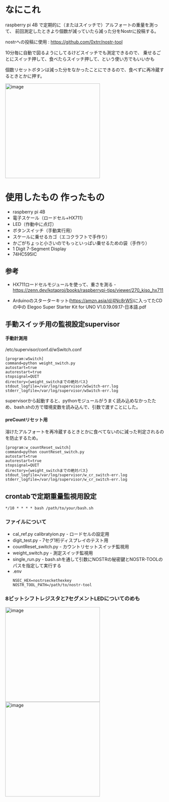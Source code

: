 # なにこれ

raspberry pi 4B で定期的に（またはスイッチで）アルフォートの重量を測って、
前回測定したときより個数が減っていたら減った分をNostrに投稿する。

nostrへの投稿に使用 : https://github.com/0xtrr/nostr-tool 


10分毎に自動で図るようにしてるけどスイッチでも測定できるので、
乗せるごとにスイッチ押して、食べたらスイッチ押して、という使い方でもいいかも

個数リセットボタンは減った分をなかったことにできるので、食べずに再冷蔵するときとかに押す。


<img alt="image" src="https://share.yabu.me/84b0c46ab699ac35eb2ca286470b85e081db2087cdef63932236c397417782f5/70685a0a56daeed0cb1fe4e11ba9117654672af1a75682ca4a50f79309a94381.webp" width="300px">


# 使用したもの 作ったもの
 - raspberry pi 4B
 - 電子スケール（ロードセル+HX711）
 - LED（作動中に点灯）
 - ボタンスイッチ（手動実行用）
 - スケールに乗せるカゴ（エコクラフトで手作り）
 - かごがちょっと小さいのでもっといっぱい乗せるための袋（手作り）
 - 1 Digit 7-Segment Display
 - 74HC595IC

## 参考 
 - HX711ロードセルモジュールを使って、重さを測る - https://zenn.dev/kotaproj/books/raspberrypi-tips/viewer/270_kiso_hx711

 - Arduinoのスターターキット(https://amzn.asia/d/4Nc8rW5)に入ってたCDの中の Elegoo Super Starter Kit for UNO V1.0.19.09.17-日本語.pdf　
## 手動スイッチ用の監視設定supervisor
#### 手動計測用
/etc/supervisor/conf.d/wSwitch.conf
```
[program:wSwitch]
command=python weight_switch.py
autostart=true
autorestart=true
stopsignal=QUIT
directory={weight_switchまでの絶対パス}
stdout_logfile=/var/log/supervisor/wSwitch-err.log
stderr_logfile=/var/log/supervisor/wSwitch-err.log
```

supervisorから起動すると、pythonモジュールがうまく読み込めなかったため、bash.shの方で環境変数を読み込んで、引数で渡すことにした。

#### preCountリセット用
溶けたアルフォートを再冷蔵するときとかに食べてないのに減った判定されるのを防止するため。

```
[program:w_countReset_switch]
command=python countReset_switch.py
autostart=true
autorestart=true
stopsignal=QUIT
directory={weight_switchまでの絶対パス}
stdout_logfile=/var/log/supervisor/w_cr_switch-err.log
stderr_logfile=/var/log/supervisor/w_cr_switch-err.log

```
## crontabで定期重量監視用設定
```
*/10 * * * * bash /path/to/your/bash.sh
```

### ファイルについて
 - cal_ref.py calibratyion.py - ロードセルの設定用
 - digit_test.py - 7セグ1桁ディスプレイのテスト用
 - countReset_switch.py - カウントリセットスイッチ監視用
 - weight_switch.py - 測定スイッチ監視用
 - single_run.py - bash.shを通して引数にNOSTRの秘密鍵とNOSTR-TOOLのパスを指定して実行する
 - .env
    ```
    NSEC_HEX=nostrseckethexkey
    NOSTR_TOOL_PATH=/path/to/nostr-tool
    ```

### 8ビットシフトレジスタと7セグメントLEDについてのめも

<img alt="image" src="https://github.com/TsukemonoGit/fofo-weight/assets/102149418/b2b42669-de7c-455e-814e-e952b4f16662" width="300px">
<img alt="image" src="https://github.com/TsukemonoGit/fofo-weight/assets/102149418/be59fc71-baec-4133-a416-eee0418390c7" width="300px">
